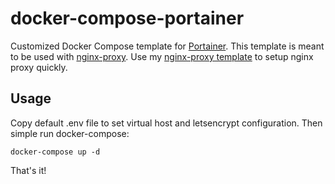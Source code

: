# docker-compose-portainer
Customized Docker Compose template for [Portainer](https://www.portainer.io/). This template is meant to be used with [nginx-proxy](https://github.com/jwilder/nginx-proxy). Use my [nginx-proxy template](https://github.com/rann91/docker-compose-nginx-proxy) to setup nginx proxy quickly.

## Usage
Copy default .env file to set virtual host and letsencrypt configuration. Then simple run docker-compose:
```
docker-compose up -d
```

That's it!